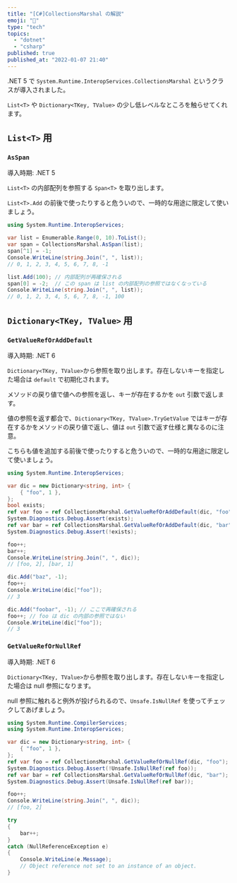 ```yaml
---
title: "[C#]CollectionsMarshal の解説"
emoji: "🔬"
type: "tech"
topics:
  - "dotnet"
  - "csharp"
published: true
published_at: "2022-01-07 21:40"
---
```


.NET 5 で `System.Runtime.InteropServices.CollectionsMarshal` というクラスが導入されました。

`List<T>` や `Dictionary<TKey, TValue>` の少し低レベルなところを触らせてくれます。

## `List<T>` 用

### `AsSpan`

導入時期: .NET 5

`List<T>` の内部配列を参照する `Span<T>` を取り出します。

`List<T>.Add` の前後で使ったりすると危ういので、一時的な用途に限定して使いましょう。

```cs
using System.Runtime.InteropServices;

var list = Enumerable.Range(0, 10).ToList();
var span = CollectionsMarshal.AsSpan(list);
span[^1] = -1;
Console.WriteLine(string.Join(", ", list));
// 0, 1, 2, 3, 4, 5, 6, 7, 8, -1

list.Add(100); // 内部配列が再確保される
span[0] = -2;  // この span は list の内部配列の参照ではなくなっている
Console.WriteLine(string.Join(", ", list));
// 0, 1, 2, 3, 4, 5, 6, 7, 8, -1, 100
```

## `Dictionary<TKey, TValue>` 用

### `GetValueRefOrAddDefault`

導入時期: .NET 6

`Dictionary<TKey, TValue>`から参照を取り出します。存在しないキーを指定した場合は `default` で初期化されます。

メソッドの戻り値で値への参照を返し、キーが存在するかを `out` 引数で返します。

値の参照を返す都合で、`Dictionary<TKey, TValue>.TryGetValue` ではキーが存在するかをメソッドの戻り値で返し、値は `out` 引数で返す仕様と異なるのに注意。

こちらも値を追加する前後で使ったりすると危ういので、一時的な用途に限定して使いましょう。

```cs
using System.Runtime.InteropServices;

var dic = new Dictionary<string, int> {
    { "foo", 1 },
};
bool exists;
ref var foo = ref CollectionsMarshal.GetValueRefOrAddDefault(dic, "foo", out exists);
System.Diagnostics.Debug.Assert(exists);
ref var bar = ref CollectionsMarshal.GetValueRefOrAddDefault(dic, "bar", out exists);
System.Diagnostics.Debug.Assert(!exists);

foo++;
bar++;
Console.WriteLine(string.Join(", ", dic));
// [foo, 2], [bar, 1]

dic.Add("baz", -1);
foo++;
Console.WriteLine(dic["foo"]);
// 3

dic.Add("foobar", -1); // ここで再確保される
foo++; // foo は dic の内部の参照ではない
Console.WriteLine(dic["foo"]);
// 3
```

### `GetValueRefOrNullRef`

導入時期: .NET 6

`Dictionary<TKey, TValue>`から参照を取り出します。存在しないキーを指定した場合は null 参照になります。

null 参照に触れると例外が投げられるので、`Unsafe.IsNullRef` を使ってチェックしてあげましょう。

```cs
using System.Runtime.CompilerServices;
using System.Runtime.InteropServices;

var dic = new Dictionary<string, int> {
    { "foo", 1 },
};
ref var foo = ref CollectionsMarshal.GetValueRefOrNullRef(dic, "foo");
System.Diagnostics.Debug.Assert(!Unsafe.IsNullRef(ref foo));
ref var bar = ref CollectionsMarshal.GetValueRefOrNullRef(dic, "bar");
System.Diagnostics.Debug.Assert(Unsafe.IsNullRef(ref bar));

foo++;
Console.WriteLine(string.Join(", ", dic));
// [foo, 2]

try
{
    bar++;
}
catch (NullReferenceException e)
{
    Console.WriteLine(e.Message);
    // Object reference not set to an instance of an object.
}
```

